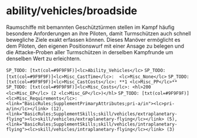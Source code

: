 # ability/vehicles/broadside

Raumschiffe mit bemannten Geschütztürmen stellen im Kampf häufig besondere Anforderungen an ihre Piloten, damit Turmschützen auch schnell bewegliche Ziele exakt erfassen können. Dieses Manöver ermöglicht es dem Piloten, den eigenen Positionswurf mit einer Ansage zu belegen und die Attacke-Proben aller Turmschützen in derselben Kampfrunde um denselben Wert zu erleichtern.

`SP_TODO: [txt(col=#9F9F9F)]<lc>Ability_Vehicles</lc>`
`SP_TODO: [txt(col=#9F9F9F)]<lc>Misc_CastTime</lc>:  <lc>Misc_None</lc>`
`SP_TODO: [txt(col=#9F9F9F)]<lc>Misc_CastCosts</lc>: **1 <lc>Misc_PP</lc>**`
`SP_TODO: [txt(col=#9F9F9F)]<lc>Misc_Costs</lc>: <hl>200 <lc>Misc_EP</lc> (2 <lc>Misc_GP</lc>)</hl>`
`SP_TODO: [txt(col=#9F9F9F)]<lc>Misc_Requirements</lc>: <link="BasicRules;SupplementPrimaryAttributes;pri-a/in"><lc>pri-a/in</lc></link> (12), <link="BasicRules;SupplementSkills;skill/vehicles/extraplanetary-flying"><lc>skill/vehicles/extraplanetary-flying</lc></link> (5), <link="BasicRules;SupplementSkills;skill/vehicles/intraplanetary-flying"><lc>skill/vehicles/intraplanetary-flying</lc></link> (3)`